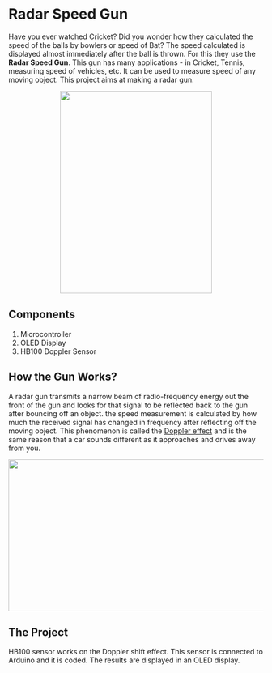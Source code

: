 # Radar Speed Gun

Have you ever watched Cricket? Did you wonder how they calculated the speed of the balls by bowlers or speed of Bat? The speed calculated is displayed almost immediately after the ball is thrown. For this they use the **Radar Speed Gun**. This gun has many applications - in Cricket, Tennis, measuring speed of vehicles, etc. It can be used to measure speed of any moving object. This project aims at making a radar gun.

<div align="center">
    <img src="https://user-images.githubusercontent.com/85028192/121888493-b21ae580-cd35-11eb-9634-c8ba4f29fed6.png" width="300" height="400"/>
    <br/>
</div>

## Components

1. Microcontroller
2. OLED Display<div align="center">
3. HB100 Doppler Sensor

## How the Gun Works?

A radar gun transmits a narrow beam of radio-frequency energy out the front of the gun and looks for that signal to be reflected back to the gun after bouncing off an object. the speed measurement is calculated by how much the received signal has changed in frequency after reflecting off the moving object. This phenomenon is called the [Doppler effect](https://en.wikipedia.org/wiki/Doppler_effect) and is the same reason that a car sounds different as it approaches and drives away from you.
<div align="center">
    <img src="https://cdn.shopify.com/s/files/1/0181/3771/files/withoutlaserjammer.gif?7556415246682363679" width="600" height="300"/>
    <br/>
</div>

## The Project

HB100 sensor works on the Doppler shift effect. This sensor is connected to Arduino and it is coded. The results are displayed in an OLED display.
